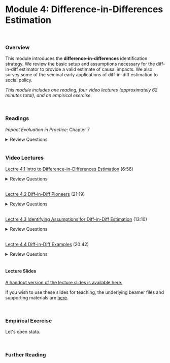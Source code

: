 # Module 4: Difference-in-Differences Estimation

<br>

### Overview  
This module introduces the **difference-in-differences** identification strategy.  We review the basic setup and assumptions necessary for the diff-in-diff estimator to provide a valid estimate of causal impacts.  We also survey some of the seminal early applications of diff-in-diff estimation to social policy.   

_This module includes one reading, four video lectures (approximately 62 minutes total), and an empirical exercise._

<br>

### Readings
_Impact Evaluation in Practice_: Chapter 7  

<details><summary>Review Questions</summary>
  <br>
  <ol>
  <li>Insert review questions here. </li>
  </ol>
</details>

<br>

### Video Lectures  
[Lectre 4.1 Intro to Difference-in-Differences Estimation](https://vimeo.com/514391221) (6:56)  

<details><summary>Review Questions</summary>
  <br>
  <ol>
  <li>What type of data is required for difference-in-differences estimation? </li>
  <li>How can difference-in-differences estimation overcome the problems (i.e. biases) inherent in each of the false counterfactuals? </li>
  <li>What are the four cell-level means required to calculate the difference-in-differences estimator? </li>
  <li>Which of those four cells represents individuals/observations that have received treatment? </li>
  </ol>
</details>

<br>

[Lectre 4.2 Diff-in-Diff Pioneers](https://vimeo.com/514413880) (21:19)  

<details><summary>Review Questions</summary>
  <br>
  <ol>
  <li>Who was Ignaz Semmelweis, what public health problem was he attempting to solve, and how did he propose to solve it? </li>
  <li>In Ignaz Semmelweis' study, what were the treatment and comparison groups? </li>
  <li>What did his results show? </li>
  <li>How did John Snow use a difference-and-differences style research design to demonstrate that cholera was likely caused by contaminated water? </li>
  <li>What change in minimum wage law did Marie Obenauer and Bertha von der Nienburg study? </li>
  <li>What data did Obenauer and Nienburg collect, and what did their results show? </li>
  </ol>
</details>

<br>

[Lectre 4.3 Identifying Assumptions for Diff-in-Diff Estimation](https://vimeo.com/514395275) (13:10)  

<details><summary>Review Questions</summary>
  <br>
  <ol>
  <li>What is the common trends assumption? </li>
  <li>What must be true about time trends for diff-in-diff estimation to provide a valid estimate of a program's causal impact? </li>
  <li>What must be true about selection bias for diff-in-diff estimation to provide a valid estimate of a program's causal impact? </li>
  <li>Describe a setting in which the common trends assumption would likely be violated. </li>
  </ol>
</details>

<br>

[Lectre 4.4 Diff-in-Diff Examples](https://vimeo.com/514402706) (20:42)  

<details><summary>Review Questions</summary>
  <br>
  <ol>
  <li>What law change did David Card and Alan Krueger study?  What were the treatment and comparison groups in their research design?  What were the pre-treatment and post-treatment periods? </li>
  <li>What were their findings? </li>
  <li>What policy experiment did Esther Duflo study in Indonesia? </li>
  <li>What were her main findings?  How did school construction impact educational attainment and adult wages? </li>
  </ol>
</details>

<br>


#### Lecture Slides

[A handout version of the lecture slides is available here.](https://pjakiela.github.io/ECON379/lectures/L4-DD1/ECON379-L4-DD1-PUBLIC.pdf)  

If you wish to use these slides for teaching, the underlying beamer files and supporting materials are [here](https://github.com/pjakiela/ECON379/tree/gh-pages/lectures/L4-DD1/).

<br>

### Empirical Exercise
Let's open stata.

<br>

### Further Reading

